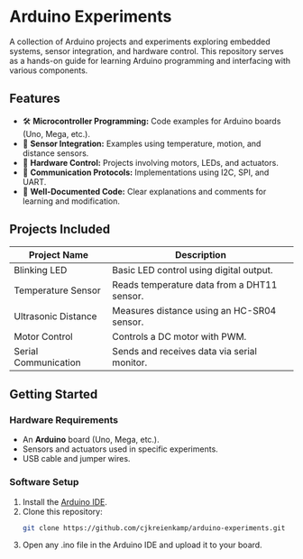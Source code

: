 # Arduino Experiments  

A collection of Arduino projects and experiments exploring embedded systems, sensor integration, and hardware control. This repository serves as a hands-on guide for learning Arduino programming and interfacing with various components.  

## Features  
- 🛠 **Microcontroller Programming:** Code examples for Arduino boards (Uno, Mega, etc.).  
- 📡 **Sensor Integration:** Examples using temperature, motion, and distance sensors.  
- 🔧 **Hardware Control:** Projects involving motors, LEDs, and actuators.  
- 🔌 **Communication Protocols:** Implementations using I2C, SPI, and UART.  
- 📖 **Well-Documented Code:** Clear explanations and comments for learning and modification.  

## Projects Included  
| Project Name            | Description                                      |
|-------------------------|--------------------------------------------------|
| Blinking LED           | Basic LED control using digital output.          |
| Temperature Sensor     | Reads temperature data from a DHT11 sensor.      |
| Ultrasonic Distance    | Measures distance using an HC-SR04 sensor.       |
| Motor Control         | Controls a DC motor with PWM.                     |
| Serial Communication  | Sends and receives data via serial monitor.       |

## Getting Started  
### **Hardware Requirements**  
- An **Arduino** board (Uno, Mega, etc.).  
- Sensors and actuators used in specific experiments.  
- USB cable and jumper wires.  

### **Software Setup**  
1. Install the [Arduino IDE](https://www.arduino.cc/en/software).  
2. Clone this repository:  
   ```bash
   git clone https://github.com/cjkreienkamp/arduino-experiments.git
3. Open any .ino file in the Arduino IDE and upload it to your board.
